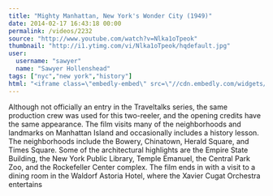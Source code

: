 ```yaml
---
title: "Mighty Manhattan, New York's Wonder City (1949)"
date: 2014-02-17 16:43:18 00:00
permalink: /videos/2232
source: "http://www.youtube.com/watch?v=Nlka1oTpeok"
thumbnail: "http://i1.ytimg.com/vi/Nlka1oTpeok/hqdefault.jpg"
user:
  username: "sawyer"
  name: "Sawyer Hollenshead"
tags: ["nyc","new york","history"]
html: "<iframe class=\"embedly-embed\" src=\"//cdn.embedly.com/widgets/media.html?src=http%3A%2F%2Fwww.youtube.com%2Fembed%2FNlka1oTpeok%3Fwmode%3Dtransparent%26feature%3Doembed&url=http%3A%2F%2Fwww.youtube.com%2Fwatch%3Fv%3DNlka1oTpeok&image=http%3A%2F%2Fi1.ytimg.com%2Fvi%2FNlka1oTpeok%2Fhqdefault.jpg&key=daaebf4d9cdd46779200162d0ca86e20&type=text%2Fhtml&schema=youtube\" width=\"640\" height=\"480\" scrolling=\"no\" frameborder=\"0\" allowfullscreen></iframe>"
---
```


Although not officially an entry in the Traveltalks series, the same production crew was used for this two-reeler, and the opening credits have the same appearance. The film visits many of the neighborhoods and landmarks on Manhattan Island and occasionally includes a history lesson. The neighborhoods include the Bowery, Chinatown, Herald Square, and Times Square. Some of the architectural highlights are the Empire State Building, the New York Public Library, Temple Emanuel, the Central Park Zoo, and the Rockefeller Center complex. The film ends in with a visit to a dining room in the Waldorf Astoria Hotel, where the Xavier Cugat Orchestra entertains